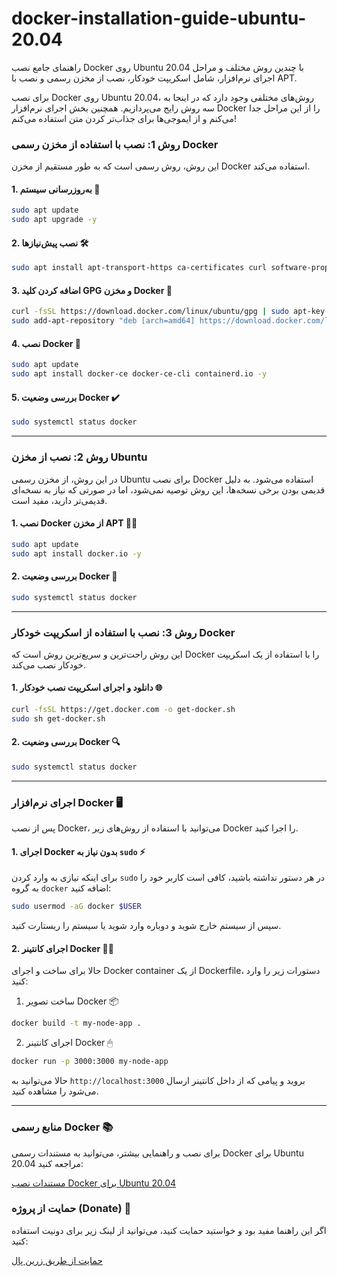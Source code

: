 # docker-installation-guide-ubuntu-20.04
راهنمای جامع نصب Docker روی Ubuntu 20.04 با چندین روش مختلف و مراحل اجرای نرم‌افزار، شامل اسکریپت خودکار، نصب از مخزن رسمی و نصب با APT.

برای نصب Docker روی Ubuntu 20.04، روش‌های مختلفی وجود دارد که در اینجا به سه روش رایج می‌پردازیم. همچنین بخش اجرای نرم‌افزار Docker را از این مراحل جدا می‌کنم و از ایموجی‌ها برای جذاب‌تر کردن متن استفاده می‌کنم!

### روش 1: نصب با استفاده از مخزن رسمی Docker

این روش، روش رسمی است که به طور مستقیم از مخزن Docker استفاده می‌کند.

#### 1. به‌روزرسانی سیستم 🔄

```bash
sudo apt update
sudo apt upgrade -y
```

#### 2. نصب پیش‌نیازها 🛠

```bash
sudo apt install apt-transport-https ca-certificates curl software-properties-common -y
```

#### 3. اضافه کردن کلید GPG و مخزن Docker 🔑

```bash
curl -fsSL https://download.docker.com/linux/ubuntu/gpg | sudo apt-key add -
sudo add-apt-repository "deb [arch=amd64] https://download.docker.com/linux/ubuntu $(lsb_release -cs) stable"
```

#### 4. نصب Docker 🚀

```bash
sudo apt update
sudo apt install docker-ce docker-ce-cli containerd.io -y
```

#### 5. بررسی وضعیت Docker ✔️

```bash
sudo systemctl status docker
```

---

### روش 2: نصب از مخزن Ubuntu

در این روش، از مخزن رسمی Ubuntu برای نصب Docker استفاده می‌شود. به دلیل قدیمی بودن برخی نسخه‌ها، این روش توصیه نمی‌شود، اما در صورتی که نیاز به نسخه‌ای قدیمی‌تر دارید، مفید است.

#### 1. نصب Docker از مخزن APT 👨‍💻

```bash
sudo apt update
sudo apt install docker.io -y
```

#### 2. بررسی وضعیت Docker 🧐

```bash
sudo systemctl status docker
```

---

### روش 3: نصب با استفاده از اسکریپت خودکار Docker

این روش راحت‌ترین و سریع‌ترین روش است که Docker را با استفاده از یک اسکریپت خودکار نصب می‌کند.

#### 1. دانلود و اجرای اسکریپت نصب خودکار 🌐

```bash
curl -fsSL https://get.docker.com -o get-docker.sh
sudo sh get-docker.sh
```

#### 2. بررسی وضعیت Docker 🔍

```bash
sudo systemctl status docker
```

---

### اجرای نرم‌افزار Docker 🖥

پس از نصب Docker، می‌توانید با استفاده از روش‌های زیر Docker را اجرا کنید.

#### 1. اجرای Docker بدون نیاز به `sudo` ⚡

برای اینکه نیازی به وارد کردن `sudo` در هر دستور نداشته باشید، کافی است کاربر خود را به گروه `docker` اضافه کنید:

```bash
sudo usermod -aG docker $USER
```

سپس از سیستم خارج شوید و دوباره وارد شوید یا سیستم را ریستارت کنید.

#### 2. اجرای کانتینر Docker 🏃‍♂️

حالا برای ساخت و اجرای Docker container از یک Dockerfile، دستورات زیر را وارد کنید:

1. ساخت تصویر Docker 📦

```bash
docker build -t my-node-app .
```

2. اجرای کانتینر Docker 🖱

```bash
docker run -p 3000:3000 my-node-app
```

حالا می‌توانید به `http://localhost:3000` بروید و پیامی که از داخل کانتینر ارسال می‌شود را مشاهده کنید.

---

### منابع رسمی Docker 📚

برای نصب و راهنمایی بیشتر، می‌توانید به مستندات رسمی Docker برای Ubuntu 20.04 مراجعه کنید:

[مستندات نصب Docker برای Ubuntu 20.04](https://docs.docker.com/engine/install/ubuntu/)

### حمایت از پروژه (Donate) 💖

اگر این راهنما مفید بود و خواستید حمایت کنید، می‌توانید از لینک زیر برای دونیت استفاده کنید:

[حمایت از طریق زرین پال](https://zarinp.al/colonel8002)
